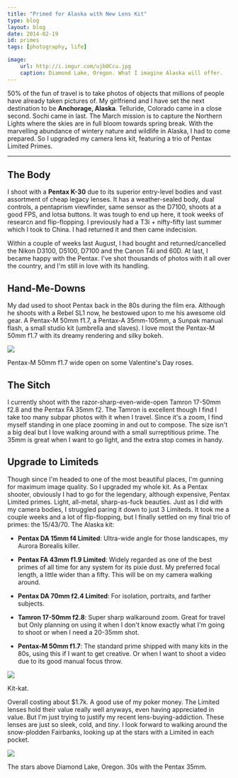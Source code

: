 ```yaml
---
title: "Primed for Alaska with New Lens Kit"
type: blog
layout: blog
date: 2014-02-19
id: primes
tags: [photography, life]

image:
    url: http://i.imgur.com/ujbOCcu.jpg
    caption: Diamond Lake, Oregon. What I imagine Alaska will offer.
---
```


50% of the fun of travel is to take photos of objects that millions of people
have already taken pictures of. My girlfriend and I have set the next
destination to be **Anchorage, Alaska**. Telluride, Colorado came in a close
second. Sochi came in last. The March mission is to capture the Northern Lights
where the skies are in full bloom towards spring break. With the marvelling
abundance of wintery nature and wildlife in Alaska, I had to come prepared. So
I upgraded my camera lens kit, featuring a trio of Pentax Limited Primes.

---

## The Body

I shoot with a **Pentax K-30** due to its superior entry-level bodies and vast
assortment of cheap legacy lenses. It has a weather-sealed body, dual controls,
a pentaprism viewfinder, same sensor as the D7100, shoots at a good FPS, and
lotsa buttons. It was tough to end up here, it took weeks of researcn and
flip-flopping. I previously had a T3i + nifty-fifty last summer which I took to
China. I had returned it and then came indecision.

Within a couple of weeks last August, I had bought and returned/cancelled the
Nikon D3100, D5100, D7100 and the Canon T4i and 60D. At last, I became happy
with the Pentax. I've shot thousands of photos with it all over the country,
and I'm still in love with its handling.

## Hand-Me-Downs

My dad used to shoot Pentax back in the 80s during the film era. Although
he shoots with a Rebel SL1 now, he bestowed upon to me his awesome old gear.
A Pentax-M 50mm f1.7, a Pentax-A 35mm-105mm, a Sunpak manual flash, a small
studio kit (umbrella and slaves). I love most the Pentax-M 50mm f1.7 with its
dreamy rendering and silky bokeh.

![](http://i.imgur.com/JooJpqs.jpg)

<div class="page-caption"><span>
Pentax-M 50mm f1.7 wide open on some Valentine's Day roses.
</span></div>

## The Sitch

I currently shoot with the razor-sharp-even-wide-open Tamron 17-50mm f2.8 and
the Pentax FA 35mm f2. The Tamron is excellent though I find I take too many
subpar photos with it when I travel. Since it's a zoom, I find myself standing
in one place zooming in and out to compose. The size isn't a big deal but I
love walking around with a small surreptitious prime. The 35mm is great when
I want to go light, and the extra stop comes in handy.

## Upgrade to Limiteds

Though since I'm headed to one of the most beautiful places, I'm gunning for
maximum image quality. So I upgraded my whole kit. As a Pentax shooter,
obviously I had to go for the legendary, although expensive, Pentax Limited
primes. Light, all-metal, sharp-as-fuck beauties. Just as I did with my camera
bodies, I struggled paring it down to just 3 Limiteds. It took me a couple weeks
and a lot of flip-flopping, but I finally settled on my final trio of primes:
the 15/43/70. The Alaska kit:

- **Pentax DA 15mm f4 Limited**: Ultra-wide angle for those landscapes, my
Aurora Borealis killer.

- **Pentax FA 43mm f1.9 Limited**: Widely regarded as one of the best primes of
all time for any system for its pixie dust. My preferred focal length, a
little wider than a fifty. This will be on my camera walking around.

- **Pentax DA 70mm f2.4 Limited**: For isolation, portraits, and farther
subjects.

- **Tamron 17-50mm f2.8**: Super sharp walkaround zoom. Great for travel but
Only planning on using it when I don't know exactly what I'm going to
shoot or when I need a 20-35mm shot.

- **Pentax-M 50mm f1.7**: The standard prime shipped with many kits in the 80s,
using this if I want to get creative. Or when I want to shoot a video due to
its good manual focus throw.

![](http://i.imgur.com/ljFGIif.jpg)

<div class="page-caption"><span>
Kit-kat.
</span></div>

Overall costing about $1.7k. A good use of my poker money. The Limited lenses
hold their value really well anyways, even having appreciated in value. But
I'm just trying to justify my recent lens-buying-addiction. These lenses are
just so sleek, cold, and *tiny*. I look forward to walking around the
snow-plodden Fairbanks, looking up at the stars with a Limited in each pocket.

![](http://i.imgur.com/zowW5U6.jpg)

<div class="page-caption"><span>
The stars above Diamond Lake, Oregon. 30s with the Pentax 35mm.
</span></div>

